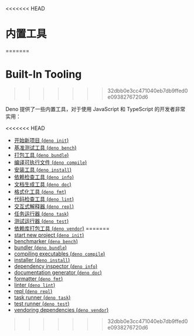 <<<<<<< HEAD
# 内置工具
=======
# Built-In Tooling
>>>>>>> 32dbb0e3cc471040eb7db9ffed0e0938276720d6

Deno 提供了一些内置工具，对于使用 JavaScript 和 TypeScript 的开发者非常实用：

<<<<<<< HEAD
- [开始新项目 (`deno init`)](./tools/init.md)
- [基准测试工具 (`deno bench`)](./tools/benchmarker.md)
- [打包工具 (`deno bundle`)](./tools/bundler.md)
- [编译可执行文件 (`deno compile`)](./tools/compiler.md)
- [安装工具 (`deno install`)](./tools/script_installer.md)
- [依赖检查工具 (`deno info`)](./tools/dependency_inspector.md)
- [文档生成工具 (`deno doc`)](./tools/documentation_generator.md)
- [格式化工具 (`deno fmt`)](./tools/formatter.md)
- [代码检查工具 (`deno lint`)](./tools/linter.md)
- [交互式解释器 (`deno repl`)](./tools/repl.md)
- [任务运行器 (`deno task`)](./tools/task_runner.md)
- [测试运行器 (`deno test`)](./basics/testing.md)
- [依赖库打包工具 (`deno vendor`)](./tools/vendor.md)
=======
- [start new project (`deno init`)](./tools/init.md)
- [benchmarker (`deno bench`)](./tools/benchmarker.md)
- [bundler (`deno bundle`)](./tools/bundler.md)
- [compiling executables (`deno compile`)](./tools/compiler.md)
- [installer (`deno install`)](./tools/script_installer.md)
- [dependency inspector (`deno info`)](./tools/dependency_inspector.md)
- [documentation generator (`deno doc`)](./tools/documentation_generator.md)
- [formatter (`deno fmt`)](./tools/formatter.md)
- [linter (`deno lint`)](./tools/linter.md)
- [repl (`deno repl`)](./tools/repl.md)
- [task runner (`deno task`)](./tools/task_runner.md)
- [test runner (`deno test`)](./basics/testing.md)
- [vendoring dependencies (`deno vendor`)](./tools/vendor.md)
>>>>>>> 32dbb0e3cc471040eb7db9ffed0e0938276720d6
